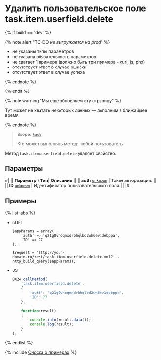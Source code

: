 # Удалить пользовательское поле task.item.userfield.delete

{% if build == 'dev' %}

{% note alert "TO-DO _не выгружается на prod_" %}

- не указаны типы параметров
- не указана обязательность параметров
- не хватает 1 примера (должно быть три примера - curl, js, php)
- отсутствует ответ в случае ошибки
- отсутствует ответ в случае успеха

{% endnote %}

{% endif %}

{% note warning "Мы еще обновляем эту страницу" %}

Тут может не хватать некоторых данных — дополним в ближайшее время

{% endnote %}

> Scope: [`task`](../../scopes/permissions.md)
>
> Кто может выполнять метод: любой пользователь

Метод `task.item.userfield.delete` удаляет свойство.

## Параметры

#|
||  **Параметр** / **Тип**| **Описание** ||
|| **auth**
[`unknown`](../../data-types.md) | Токен авторизации. ||
|| **ID**
[`unknown`](../../data-types.md) | Идентификатор пользовательского поля. ||
|#

## Примеры

{% list tabs %}

- cURL

    ```http
    $appParams = array(
        'auth' => 'q21g8vhcqmxdrbhqlbd2wh6ev1debppa',
        'ID' => 77
    );
    ```

    ```http
    $request = 'http://your-domain.ru/rest/task.item.userfield.delete.xml?' . http_build_query($appParams);
    ```

- JS

    ```js
    BX24.callMethod(
        'task.item.userfield.delete',
        {
            'auth': 'q21g8vhcqmxdrbhqlbd2wh6ev1debppa',
            'ID': 77
        },
    
        function(result)
        {
            console.info(result.data());
            console.log(result);
        }
    );
    ```

{% endlist %}

{% include [Сноска о примерах](../../../_includes/examples.md) %}